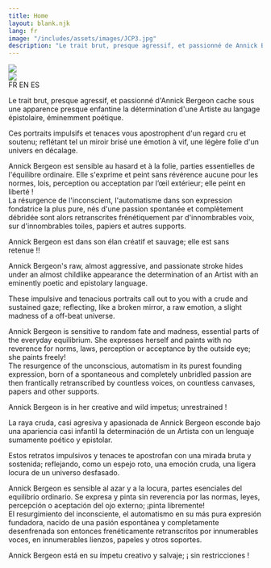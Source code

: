 ```yaml
---
title: Home
layout: blank.njk
lang: fr
image: "/includes/assets/images/JCP3.jpg"
description: "Le trait brut, presque agressif, et passionné de Annick Bergeon exhibe la détermination d'une Artiste au langage épistolaire, éminemment poétique."
---
```

<img class="background" src="{{website.url}}/includes/assets/images/bg.jpg">
<div class="bio_border">
	<div class="bio_illustration">
		<img src="{{website.url}}/includes/assets/images/bg.jpg">
	</div>
	<div class="bio_content">
		<div class="lang_menu"> <span id="fr">FR</span> <span id="en">EN</span> <span id="es">ES</span> </div>
		<div class="bio_texts">
<div id="fr_text">

Le trait brut, presque agressif, et passionné d'Annick Bergeon cache sous une apparence presque enfantine la détermination d'une Artiste au langage épistolaire, éminemment poétique.  

Ces portraits impulsifs et tenaces vous apostrophent d'un regard cru et soutenu; reflétant tel un miroir brisé une émotion à vif, une légère folie d'un univers en décalage.  

Annick Bergeon est sensible au hasard et à la folie, parties essentielles de l'équilibre ordinaire.
Elle s'exprime et peint sans révérence aucune pour les normes, lois, perception ou acceptation par l’œil extérieur; elle peint en liberté&nbsp;!  
La résurgence de l'inconscient, l'automatisme dans son expression fondatrice la plus pure, nés d'une passion spontanée et complètement débridée sont alors retranscrites frénétiquement par d'innombrables voix, sur d'innombrables toiles, papiers et autres supports.  

Annick Bergeon est dans son élan créatif et sauvage; elle est sans retenue&nbsp;!!

</div>

<div id="en_text">

Annick Bergeon's raw, almost aggressive, and passionate stroke hides under an almost childlike appearance the determination of an Artist with an eminently poetic and epistolary language.  

These impulsive and tenacious portraits call out to you with a crude and sustained gaze; reflecting, like a broken mirror, a raw emotion, a slight madness of a off-beat universe.  

Annick Bergeon is sensitive to random fate and madness, essential parts of the everyday equilibrium.
She expresses herself and paints with no reverence for norms, laws, perception or acceptance by the outside eye; she paints freely!  
The resurgence of the unconscious, automatism in its purest founding expression, born of a spontaneous and completely unbridled passion are then frantically retranscribed by countless voices, on countless canvases, papers and other supports.  

Annick Bergeon is in her creative and wild impetus; unrestrained&nbsp;!
</div>

<div id="es_text">

La raya cruda, casi agresiva y apasionada de Annick Bergeon esconde bajo una apariencia casi infantil la determinación de un Artista con un lenguaje sumamente poético y epistolar.  

Estos retratos impulsivos y tenaces te apostrofan con una mirada bruta y sostenida; reflejando, como un espejo roto, una emoción cruda, una ligera locura de un universo desfasado.  

Annick Bergeon es sensible al azar y a la locura, partes esenciales del equilibrio ordinario.
Se expresa y pinta sin reverencia por las normas, leyes, percepción o aceptación del ojo externo; ¡pinta libremente!  
El resurgimiento del inconsciente, el automatismo en su más pura expresión fundadora, nacido de una pasión espontánea y completamente  
desenfrenada son entonces frenéticamente retranscritos por innumerables voces, en innumerables lienzos, papeles y otros soportes.  

Annick Bergeon está en su ímpetu creativo y salvaje; ¡&nbsp;sin restricciones&nbsp;! 
</div>
		</div>
	</div>
</div>
<div class="separator"></div>

<script>
//identifying elements
const frButton = document.getElementById('fr');
const enButton = document.getElementById('en');
const esButton = document.getElementById('es');
const frText = document.getElementById('fr_text');
const enText = document.getElementById('en_text');
const esText = document.getElementById('es_text');

//onload
window.addEventListener("load", function(){
	enText.style.display = "none";
	esText.style.display = "none";
	frText.style.display = "inline";

	frText.classList.add("fade_in");
	frText.onanimationend = () => {
		frText.classList.remove("fade_in");
	};

	frButton.classList.add("highlight");
	enButton.classList.remove("highlight");
	esButton.classList.remove("highlight");
});

frButton.addEventListener("click", function(){
	enText.style.display = "none";
	esText.style.display = "none";
	frText.style.display = "inline";

	frText.classList.add("fade_in");
	frText.onanimationend = () => {
		frText.classList.remove("fade_in");
	};

	frButton.classList.add("highlight");
	enButton.classList.remove("highlight");
	esButton.classList.remove("highlight");
});
enButton.addEventListener("click", function(){
	frText.style.display = "none";
	esText.style.display = "none";
	enText.style.display = "inline";

	enText.classList.add("fade_in");
	enText.onanimationend = () => {
		enText.classList.remove("fade_in");
	};

	frButton.classList.remove("highlight");
	enButton.classList.add("highlight");
	esButton.classList.remove("highlight");
});
esButton.addEventListener("click", function(){
	enText.style.display = "none";
	frText.style.display = "none";
	esText.style.display = "inline";

	esText.classList.add("fade_in");
	esText.onanimationend = () => {
		esText.classList.remove("fade_in");
	};

	frButton.classList.remove("highlight");
	enButton.classList.remove("highlight");
	esButton.classList.add("highlight");
});
</script> 